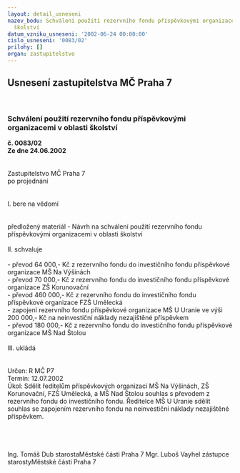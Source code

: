 ```yaml
---
layout: detail_usneseni
nazev_bodu: Schválení použití rezervního fondu příspěvkovými organizacemi v oblasti
  školství
datum_vzniku_usneseni: '2002-06-24 00:00:00'
cislo_usneseni: '0083/02'
prilohy: []
organ: zastupitelstvo
---
```

<div id="ucUsn_pList" class="usn">
	<span><h2>Usnesení zastupitelstva MČ Praha 7 </h2>
<br></span><div class="standBody">
<span><h3>Schválení použití rezervního fondu příspěvkovými organizacemi v oblasti školství</h3></span><div class="center">
		<strong>č. 0083/02</strong><br>
	</div>
<div class="center">
		<strong>Ze dne 24.06.2002</strong><br><br>
	</div>
<br>Zastupitelstvo MČ Praha 7<br>po projednání<br><br><br>I.	bere na vědomí<br><br> <br>předložený materiál - Návrh na schválení použití rezervního fondu příspěvkovými organizacemi v oblasti školství <br> <br>II.	schvaluje <br><br>-  převod 64 000,- Kč z rezervního fondu do investičního fondu příspěvkové organizace MŠ Na Výšinách  <br>- převod  70 000,- Kč z rezervního fondu do investičního fondu příspěvkové organizace ZŠ Korunovační<br>- převod 460 000,- Kč z rezervního fondu do investičního fondu příspěvkové organizace FZŠ Umělecká<br>- zapojení  rezervního fondu příspěvkové organizace MŠ U Uranie ve výši 200 000,- Kč na neinvestiční náklady nezajištěné příspěvkem <br>- převod 180 000,- Kč z rezervního fondu do investičního fondu  příspěvkové organizace MŠ Nad Štolou<br><br>III.	ukládá <br><br> <br>Určen:	R MČ P7<br>Termín: 12.07.2002<br>Úkol:	Sdělit ředitelům příspěvkových organizací MŠ Na Výšinách, ZŠ Korunovační, FZŠ Umělecká,  a MŠ Nad Štolou souhlas s převodem z rezervního fondu do investičního fondu. Ředitelce MŠ U Uranie sdělit souhlas se zapojením  rezervního fondu na neinvestiční náklady nezajištěné příspěvkem.  <br> <br><br> <br>	<br>Ing. Tomáš Dub starostaMěstské části Praha 7	Mgr. Luboš Vayhel zástupce starostyMěstské části Praha 7<br>	<br><br>
</div>
</div>